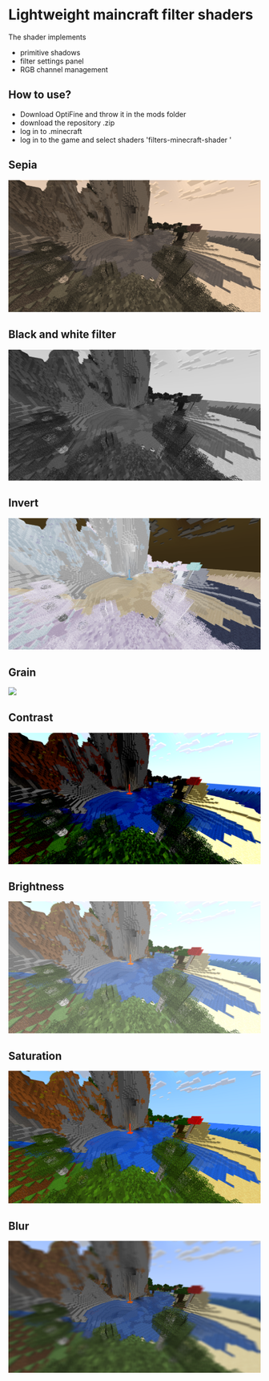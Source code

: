 # Lightweight maincraft filter shaders

The shader implements 
- primitive shadows
- filter settings panel
- RGB channel management

## How to use?
- Download OptiFine and throw it in the mods folder
- download the repository .zip
- log in to .minecraft
- log in to the game and select shaders 'filters-minecraft-shader
'

## Sepia
![](./docs/sepia.png)

## Black and white filter
![](./docs/gray.png)

## Invert
![](./docs/invert.png)

## Grain
![](./docs/grain.png)

## Contrast
![](./docs/contrast.png)

## Brightness
![](./docs/brightness.png)

## Saturation
![](./docs/saturation.png)

## Blur
![](./docs/blur.png)
